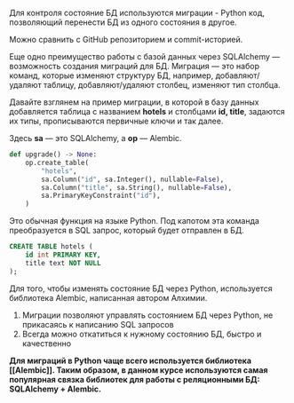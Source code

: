 Для контроля состояние БД используются миграции - Python код, позволяющий перенести БД из одного состояния в другое.

Можно сравнить с GitHub репозиторием и commit-историей. 

Еще одно преимущество работы с базой данных через SQLAlchemy — возможность создания миграций для БД. Миграция — это набор команд, которые изменяют структуру БД, например, добавляют/удаляют таблицу, добавляют/удаляют столбец, изменяют тип столбца. 

Давайте взглянем на пример миграции, в которой в базу данных добавляется таблица с названием **hotels** и столбцами **id, title**, задаются их типы, прописываются первичные ключи и так далее.

Здесь **sa** — это SQLAlchemy, а **op** — Alembic.
```python
def upgrade() -> None:
    op.create_table(
        "hotels",
        sa.Column("id", sa.Integer(), nullable=False),
        sa.Column("title", sa.String(), nullable=False),
        sa.PrimaryKeyConstraint("id"),
    )
```
Это обычная функция на языке Python. Под капотом эта команда преобразуется в SQL запрос, который будет отправлен в БД.
```SQL
CREATE TABLE hotels (
    id int PRIMARY KEY,
    title text NOT NULL
);
```

Для того, чтобы изменять состояние БД через Python, используется библиотека Alembic, написанная автором Алхимии.
1. Миграции позволяют управлять состоянием БД через Python, не прикасаясь к написанию SQL запросов
2. Всегда можно откатиться к нужному состоянию БД, быстро и качественно

**Для миграций в Python чаще всего используется библиотека [[Alembic]]. Таким образом, в данном курсе используются самая популярная связка библиотек для работы с реляционными БД: SQLAlchemy + Alembic.** 